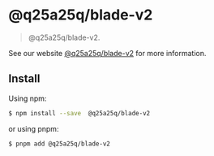 # @q25a25q/blade-v2

> @q25a25q/blade-v2.

See our website [@q25a25q/blade-v2](https://github.com/lingsu/core) for more information.

## Install

Using npm:

```bash
$ npm install --save  @q25a25q/blade-v2
```

or using pnpm:

```bash
$ pnpm add @q25a25q/blade-v2
```
